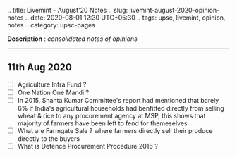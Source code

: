 .. title: Livemint - August'20  Notes
.. slug: livemint-august-2020-opinion-notes
.. date: 2020-08-01 12:30 UTC+05:30
.. tags: upsc, livemint, opinion, notes
.. category: upsc-pages

**Description** : *consolidated notes of opinions*

***
<!-- TEASER_END -->

## 11th Aug 2020
- [ ] Agriculture Infra Fund ? 
- [ ] One Nation One Mandi ? 
- [ ] In 2015, Shanta Kumar Committee's report had mentioned that barely 6% if India's agricultural households had benfitted directly from selling wheat & rice to any procurement agency at MSP, this shows that majority of farmers have been left to fend for themeselves
- [ ] What are Farmgate Sale ? where farmers directly sell their produce directly to the buyers 
- [ ] What is Defence Procurement Procedure,2016 ? 
